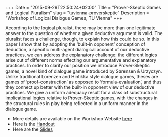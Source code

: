 +++
Date = "2015-09-29T22:50:24+02:00"
Title = "Prover-Skeptic Games and Logical Pluralism"
slug = "tuvienna-proverskeptic"
Description = "Workshop of Logical Dialogue Games, TU Vienna"
+++

<p>According to the logical pluralist, there may be more than one legitimate answer to the question of whether a given deductive argument is valid. The pluralist faces a challenge, though, to explain how this could be so. In this paper I show that by adopting the &lsquo;built-in opponent&rsquo; conception of deduction, a specific multi-agent dialogical account of our deductive practices, we can address the explanatory challenge: the different logics arise out of different norms effecting our argumentative and explanatory practices. In order to clarify our position we introduce Prover-Skeptic games, a novel kind of dialogue game introduced by Sørensen &amp; Urzyczyn. Unlike traditional Lorenzen and Hintikka style dialogue games, theses are games of &lsquo;proof-construction&rsquo; as opposed to &lsquo;formula-evaluation&rsquo;, and thus they connect up better with the built-in opponent view of our deductive practices. We give a uniform adequacy result for a class of substructural implicational logics relative to Prover-Skeptic games, with the changes in the structural rules in play being reflected in a uniform manner in the dialogue game.</p>

<ul>
<li>More details are available on the Workshop Website <a href="http://www.logic.at/staff/roschger/workshop/">here</a></li>
<li>Here is the <a href="/slides-handouts/lpps-handout.pdf">Handout</a></li>
<li>Here are the <a href="/slides-handouts/lpps-slides.pdf">Slides</a></li>
</ul>
